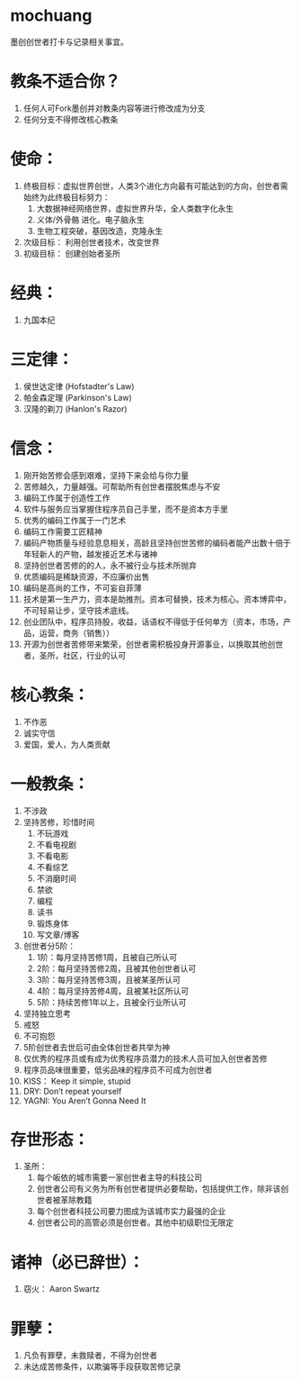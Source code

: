 # mochuang
墨创创世者打卡与记录相关事宜。

# 教条不适合你？
1. 任何人可Fork墨创并对教条内容等进行修改成为分支
1. 任何分支不得修改核心教条

# 使命：
1.  终极目标：虚拟世界创世，人类3个进化方向最有可能达到的方向，创世者需始终为此终极目标努力：
    1. 大数据神经网络世界，虚拟世界升华，全人类数字化永生
    1. 义体/外骨骼 进化。电子脑永生
    1. 生物工程突破，基因改造，克隆永生
1. 次级目标： 利用创世者技术，改变世界
1. 初级目标： 创建创始者圣所

# 经典：
1. 九国本纪

# 三定律：
1. 侯世达定律 (Hofstadter's Law)
2. 帕金森定理 (Parkinson's Law)
3. 汉隆的剃刀 (Hanlon's Razor)

# 信念：
1. 刚开始苦修会感到艰难，坚持下来会给与你力量
1. 苦修越久，力量越强。可帮助所有创世者摆脱焦虑与不安
1. 编码工作属于创造性工作
1. 软件与服务应当掌握住程序员自己手里，而不是资本方手里
1. 优秀的编码工作属于一门艺术
1. 编码工作需要工匠精神
1. 编码产物质量与经验息息相关，高龄且坚持创世苦修的编码者能产出数十倍于年轻新人的产物，越发接近艺术与诸神
1. 坚持创世者苦修的的人，永不被行业与技术所抛弃
1. 优质编码是稀缺资源，不应廉价出售
1. 编码是高尚的工作，不可妄自菲薄
1. 技术是第一生产力，资本是助推剂。资本可替换，技术为核心。资本博弈中，不可轻易让步，坚守技术底线。
1. 创业团队中，程序员持股，收益，话语权不得低于任何单方（资本，市场，产品，运营，商务（销售））
1. 开源为创世者苦修带来繁荣，创世者需积极投身开源事业，以换取其他创世者，圣所，社区，行业的认可

# 核心教条：
1. 不作恶
1. 诚实守信
1. 爱国，爱人，为人类贡献

# 一般教条：
1. 不涉政
1. 坚持苦修，珍惜时间
    1. 不玩游戏
    1. 不看电视剧
    1. 不看电影
    1. 不看综艺
    1. 不消磨时间
    1. 禁欲
    1. 编程
    1. 读书
    1. 锻炼身体
    1. 写文章/博客
1. 创世者分5阶：
    1. 1阶：每月坚持苦修1周，且被自己所认可
    1. 2阶：每月坚持苦修2周，且被其他创世者认可
    1. 3阶：每月坚持苦修3周，且被某圣所认可
    1. 4阶：每月坚持苦修4周，且被某社区所认可
    1. 5阶：持续苦修1年以上，且被全行业所认可
1. 坚持独立思考
1. 戒怒
1. 不可抱怨
1. 5阶创世者去世后可由全体创世者共举为神
1. 仅优秀的程序员或有成为优秀程序员潜力的技术人员可加入创世者苦修
1. 程序员品味很重要，低劣品味的程序员不可成为创世者
1. KISS： Keep it simple, stupid
1. DRY: Don’t repeat yourself
1. YAGNI: You Aren’t Gonna Need It

# 存世形态：
1. 圣所：
    1. 每个皈依的城市需要一家创世者主导的科技公司
    1. 创世者公司有义务为所有创世者提供必要帮助，包括提供工作，除非该创世者被革除教籍
    1. 每个创世者科技公司要力图成为该城市实力最强的企业
    1. 创世者公司的高管必须是创世者。其他中初级职位无限定

# 诸神（必已辞世）：
1. 窃火： Aaron Swartz

# 罪孽：
1. 凡负有罪孽，未救赎者，不得为创世者
1. 未达成苦修条件，以欺骗等手段获取苦修记录
